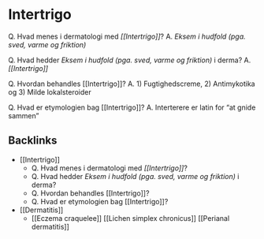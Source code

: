 # Intertrigo
Q. Hvad menes i dermatologi med *[[Intertrigo]]*? 
A. *Eksem i hudfold (pga. sved, varme og friktion)*

Q. Hvad hedder *Eksem i hudfold (pga. sved, varme og friktion)* i derma? 
A. *[[Intertrigo]]* 

Q. Hvordan behandles [[Intertrigo]]?
A. 1) Fugtighedscreme, 2) Antimykotika og 3) Milde lokalsteroider

Q. Hvad er etymologien bag [[Intertrigo]]?
A. Interterere er latin for “at gnide sammen”

## Backlinks
* [[Intertrigo]]
	* Q. Hvad menes i dermatologi med *[[Intertrigo]]*? 
	* Q. Hvad hedder *Eksem i hudfold (pga. sved, varme og friktion)* i derma? 
	* Q. Hvordan behandles [[Intertrigo]]?
	* Q. Hvad er etymologien bag [[Intertrigo]]?
* [[Dermatitis]]
	* [[Eczema craquelee]]
[[Lichen simplex chronicus]]
	[[Perianal dermatitis]]

<!-- #anki/tag/med/Derma #anki/deck/Medicine -->

<!-- {BearID:5694708A-ECB8-4B12-B4CD-97421FA47E65-43570-00004BECA1ADE960} -->
